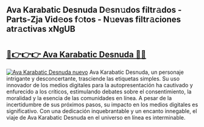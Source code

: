 ## Ava Karabatic Desnuda D𝚎sn𝚞dos filtr𝚊dos - Parts-Zja Vid𝚎os f𝚘tos - N𝚞evas filtr𝚊ciones atr𝚊ctivas xNgUB

# <h2><a href="http://mb8b1sg.tromn.icu/?c=Ava+Karabatic+Desnuda">🔗👉👉👉 Ava Karabatic Desnuda 🔗🔗</a></h2>

[![Ava Karabatic Desnuda nuevo](https://i.imgur.com/pEAQMta.gif)](http://mb8b1sg.tromn.icu/?c=Ava+Karabatic+Desnuda)
Ava Karabatic Desnuda, un personaje intrigante y desconcertante, trasciende las etiquetas simples. Su uso innovador de los medios digitales para la autopresentación ha cautivado y enfurecido a los críticos, estimulando debates sobre el consentimiento, la moralidad y la esencia de las comunidades en línea. A pesar de la incertidumbre de sus próximos pasos, su impacto en los medios digitales es significativo. Con una dedicación inquebrantable y un encanto innegable, el viaje de Ava Karabatic Desnuda en el universo en línea es interminable.
